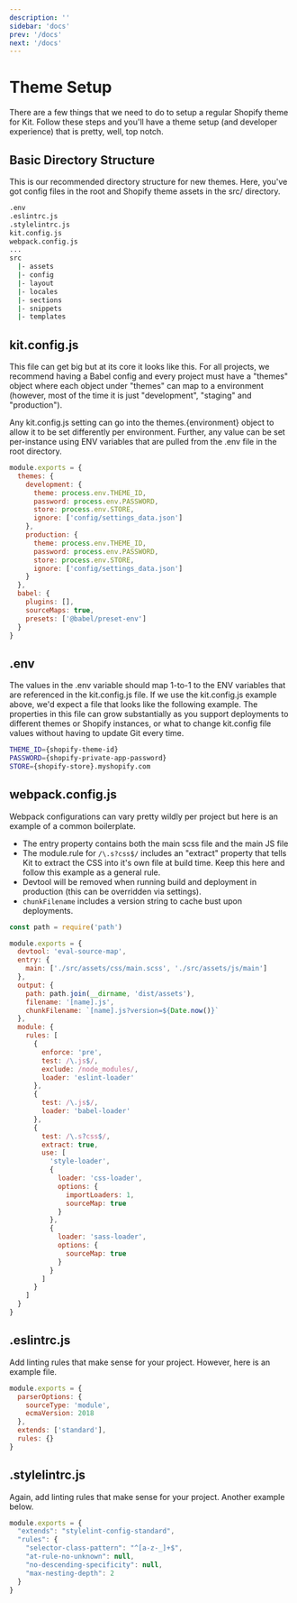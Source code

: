 ```yaml
---
description: ''
sidebar: 'docs'
prev: '/docs'
next: '/docs'
---
```


# Theme Setup

There are a few things that we need to do to setup a regular Shopify theme for Kit. Follow these steps and you'll have a theme setup (and developer experience) that is pretty, well, top notch.

## Basic Directory Structure

This is our recommended directory structure for new themes. Here, you've got config files in the root and Shopify theme assets in the src/ directory.

```bash
.env
.eslintrc.js
.stylelintrc.js
kit.config.js
webpack.config.js
...
src
  |- assets
  |- config
  |- layout
  |- locales
  |- sections
  |- snippets
  |- templates
```

## kit.config.js

This file can get big but at its core it looks like this. For all projects, we recommend having a Babel config and every project must have a "themes" object where each object under "themes" can map to a environment (however, most of the time it is just "development", "staging" and "production").

Any kit.config.js setting can go into the themes.{environment} object to allow it to be set differently per environment. Further, any value can be set per-instance using ENV variables that are pulled from the .env file in the root directory.

```js
module.exports = {
  themes: {
    development: {
      theme: process.env.THEME_ID,
      password: process.env.PASSWORD,
      store: process.env.STORE,
      ignore: ['config/settings_data.json']
    },
    production: {
      theme: process.env.THEME_ID,
      password: process.env.PASSWORD,
      store: process.env.STORE,
      ignore: ['config/settings_data.json']
    }
  },
  babel: {
    plugins: [],
    sourceMaps: true,
    presets: ['@babel/preset-env']
  }
}
```

## .env

The values in the .env variable should map 1-to-1 to the ENV variables that are referenced in the kit.config.js file. If we use the kit.config.js example above, we'd expect a file that looks like the following example. The properties in this file can grow substantially as you support deployments to different themes or Shopify instances, or what to change kit.config file values without having to update Git every time.

```bash
THEME_ID={shopify-theme-id}
PASSWORD={shopify-private-app-password}
STORE={shopify-store}.myshopify.com
```

## webpack.config.js

Webpack configurations can vary pretty wildly per project but here is an example of a common boilerplate.

- The entry property contains both the main scss file and the main JS file
- The module.rule for `/\.s?css$/` includes an "extract" property that tells Kit to extract the CSS into it's own file at build time. Keep this here and follow this example as a general rule.
- Devtool will be removed when running build and deployment in production (this can be overridden via settings).
- `chunkFilename` includes a version string to cache bust upon deployments.

```js
const path = require('path')

module.exports = {
  devtool: 'eval-source-map',
  entry: {
    main: ['./src/assets/css/main.scss', './src/assets/js/main']
  },
  output: {
    path: path.join(__dirname, 'dist/assets'),
    filename: '[name].js',
    chunkFilename: `[name].js?version=${Date.now()}`
  },
  module: {
    rules: [
      {
        enforce: 'pre',
        test: /\.js$/,
        exclude: /node_modules/,
        loader: 'eslint-loader'
      },
      {
        test: /\.js$/,
        loader: 'babel-loader'
      },
      {
        test: /\.s?css$/,
        extract: true,
        use: [
          'style-loader',
          {
            loader: 'css-loader',
            options: {
              importLoaders: 1,
              sourceMap: true
            }
          },
          {
            loader: 'sass-loader',
            options: {
              sourceMap: true
            }
          }
        ]
      }
    ]
  }
}
```

## .eslintrc.js

Add linting rules that make sense for your project. However, here is an example file.

```js
module.exports = {
  parserOptions: {
    sourceType: 'module',
    ecmaVersion: 2018
  },
  extends: ['standard'],
  rules: {}
}
```

## .stylelintrc.js

Again, add linting rules that make sense for your project. Another example below.

```js
module.exports = {
  "extends": "stylelint-config-standard",
  "rules": {
    "selector-class-pattern": "^[a-z-_]+$",
    "at-rule-no-unknown": null,
    "no-descending-specificity": null,
    "max-nesting-depth": 2
  }
}

```